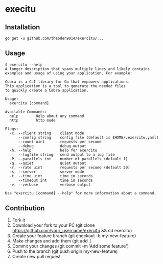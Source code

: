 # execitu

## Installation
```
go get -u github.com/theoden9014/exercitu/...
```

## Usage
```
$ exercitu --help
A longer description that spans multiple lines and likely contains
examples and usage of using your application. For example:

Cobra is a CLI library for Go that empowers applications.
This application is a tool to generate the needed files
to quickly create a Cobra application.

Usage:
  exercitu [command]

Available Commands:
  help        Help about any command
  http        http mode

Flags:
  -c, --client string    client mode
      --config string    config file (default is $HOME/.exercitu.yaml)
      --count uint       requests per second
      --debug            debug output
  -h, --help             help for exercitu
      --logfile string   send output to a log file
  -P, --parallels int    number of parallels (default 1)
  -q, --quiet            quiet output
  -r, --rate uint        requests per second (default 50)
  -s, --server           server mode
  -t, --time uint        time in seconds
      --timeout int      time in seconds
  -v, --verbose          verbose output

Use "exercitu [command] --help" for more information about a command.
```

## Contribution
1. Fork it
2. Download your fork to your PC (git clone https://github.com/your_username/exercitu && cd exercitu)
3. Create your feature branch (git checkout -b my-new-feature)
4. Make changes and add them (git add .)
5. Commit your changes (git commit -m 'Add some feature')
6. Push to the branch (git push origin my-new-feature)
7. Create new pull request